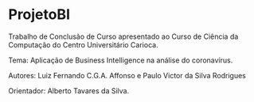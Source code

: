 # ProjetoBI
Trabalho de Conclusão de Curso apresentado ao
Curso de Ciência da Computação do Centro
Universitário Carioca.

Tema: Aplicação de Business Intelligence na análise do coronavírus.

Autores: Luiz Fernando C.G.A. Affonso e Paulo Victor da Silva Rodrigues

Orientador: Alberto Tavares da Silva.
